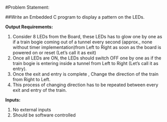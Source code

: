 #Problem Statement:

##Write an Embedded C program to display a pattern on the LEDs.

**Output Requirements:**
1.	Consider 8 LEDs from the Board, these LEDs has to glow one by one as if a train bogie coming out of a tunnel every second (approx., none without timer implementation)from Left to Right as soon as the board is powered on or reset (Let’s call it as exit)
2.	Once all LEDs are ON, the LEDs should switch OFF one by one as if the train bogie is entering inside a tunnel from Left to Right (Let’s call it as entry).
3.	Once the exit and entry is complete , Change the direction of the train from Right to Left.
4.	This process of changing direction has to be repeated between every exit and entry of the train.

**Inputs:**
1.	No external inputs
2.	Should be software controlled

